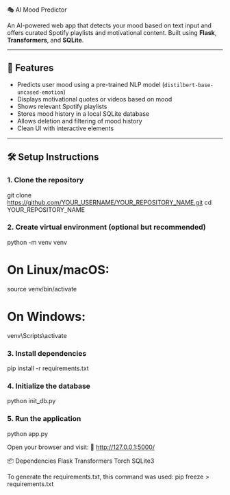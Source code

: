  🎭 AI Mood Predictor

An AI-powered web app that detects your mood based on text input and offers curated Spotify playlists and motivational content. Built using **Flask**, **Transformers**, and **SQLite**.

---

## 🚀 Features

- Predicts user mood using a pre-trained NLP model (`distilbert-base-uncased-emotion`)
- Displays motivational quotes or videos based on mood
- Shows relevant Spotify playlists
- Stores mood history in a local SQLite database
- Allows deletion and filtering of mood history
- Clean UI with interactive elements

---

## 🛠️ Setup Instructions

### 1. Clone the repository
git clone https://github.com/YOUR_USERNAME/YOUR_REPOSITORY_NAME.git
cd YOUR_REPOSITORY_NAME

### 2. Create virtual environment (optional but recommended)
python -m venv venv

# On Linux/macOS:
source venv/bin/activate

# On Windows:
venv\Scripts\activate

### 3. Install dependencies
pip install -r requirements.txt

### 4. Initialize the database
python init_db.py

### 5. Run the application
python app.py

Open your browser and visit:
📍 http://127.0.0.1:5000/


📦 Dependencies
Flask
Transformers
Torch
SQLite3

To generate the requirements.txt, this command was used:
pip freeze > requirements.txt
